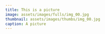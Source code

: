```yaml
---
title: This is a picture
image: assets/images/fulls/img_00.jpg
thumbnail: assets/images/thumbs/img_00.jpg
caption: A picture
---
```

